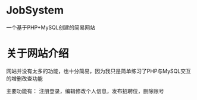 # JobSystem
一个基于PHP+MySQL创建的简易网站

# 关于网站介绍 
网站并没有太多的功能，也十分简易，因为我只是简单练习了PHP与MySQL交互的增删改查功能

主要功能有：
注册登录，编辑修改个人信息，发布招聘位，删除账号

